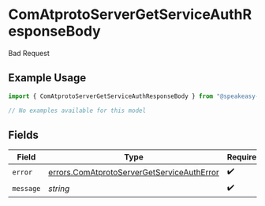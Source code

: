# ComAtprotoServerGetServiceAuthResponseBody

Bad Request

## Example Usage

```typescript
import { ComAtprotoServerGetServiceAuthResponseBody } from "@speakeasy-api/bluesky/models/errors";

// No examples available for this model
```

## Fields

| Field                                                                                                    | Type                                                                                                     | Required                                                                                                 | Description                                                                                              |
| -------------------------------------------------------------------------------------------------------- | -------------------------------------------------------------------------------------------------------- | -------------------------------------------------------------------------------------------------------- | -------------------------------------------------------------------------------------------------------- |
| `error`                                                                                                  | [errors.ComAtprotoServerGetServiceAuthError](../../models/errors/comatprotoservergetserviceautherror.md) | :heavy_check_mark:                                                                                       | N/A                                                                                                      |
| `message`                                                                                                | *string*                                                                                                 | :heavy_check_mark:                                                                                       | N/A                                                                                                      |